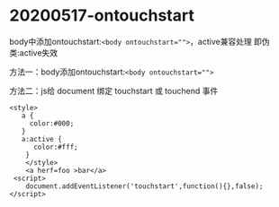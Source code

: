 # 20200517-ontouchstart

body中添加ontouchstart:`<body ontouchstart="">`，active兼容处理 即伪类:active失效

方法一：body添加ontouchstart:`<body ontouchstart="">`

方法二：js给 document 绑定 touchstart 或 touchend 事件
```
<style>
   a {
     color:#000;
   }
   a:active {
      color:#fff;
    }
    </style>
    <a herf=foo >bar</a>
 <script>
    document.addEventListener('touchstart',function(){},false);
</script>
```